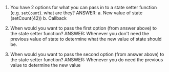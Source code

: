 1. You have 2 options for what you can pass in to a state setter function (e.g. `setCount`). what are they?
ANSWER: 
a. New value of state (setCount(42))
b. Callback





2. When would you want to pass the first option (from answer above) to the state setter function?
ANSWER:
Whenever you don't need the previous value of state to determine what the new value of state should be.




3. When would you want to pass the second option (from answer above) to the state setter function?
ANSWER:
Whenever you do need the previous value to determine the new value